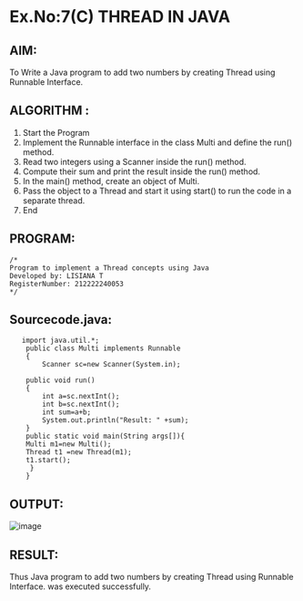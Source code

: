# Ex.No:7(C)             THREAD IN JAVA
## AIM:
 To Write a Java program to add two numbers by creating Thread using Runnable Interface.


## ALGORITHM :
1.  Start the Program
2.	Implement the Runnable interface in the class Multi and define the run() method.
3.	Read two integers using a Scanner inside the run() method.
4.	Compute their sum and print the result inside the run() method.
5.	In the main() method, create an object of Multi.
6.	Pass the object to a Thread and start it using start() to run the code in a separate thread.
6.	End


## PROGRAM:
 ```
/*
Program to implement a Thread concepts using Java
Developed by: LISIANA T
RegisterNumber: 212222240053 
*/
```

## Sourcecode.java:
```
   import java.util.*;
    public class Multi implements Runnable
    {  
        Scanner sc=new Scanner(System.in);
        
    public void run()
    {  
        int a=sc.nextInt();
        int b=sc.nextInt();
        int sum=a+b;
        System.out.println("Result: " +sum);  
    }  
    public static void main(String args[]){  
    Multi m1=new Multi(); 
    Thread t1 =new Thread(m1); 
    t1.start();  
     }  
    }
```



## OUTPUT:

![image](https://github.com/user-attachments/assets/38ec2640-e607-413f-b922-85ddf62ff405)


## RESULT:
Thus Java program to add two numbers by creating Thread using Runnable Interface. was executed successfully.







